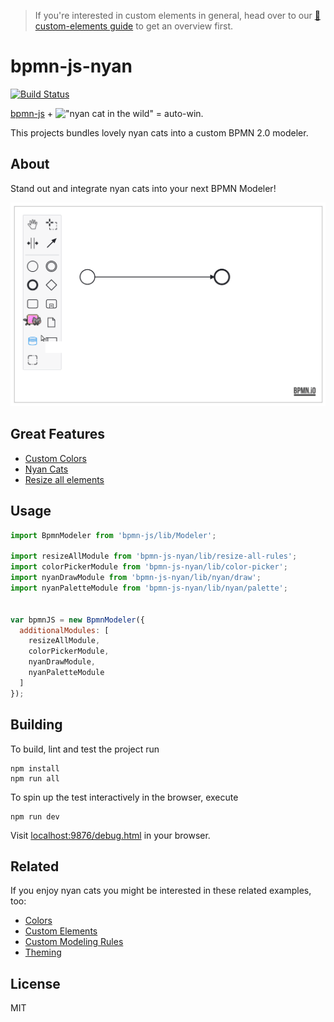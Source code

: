 > If you're interested in custom elements in general, head over to our [:notebook: custom-elements guide](https://github.com/bpmn-io/bpmn-js-examples/tree/master/custom-elements) to get an overview first.


# bpmn-js-nyan

[![Build Status](https://travis-ci.com/bpmn-io/bpmn-js-nyan.svg?branch=master)](https://travis-ci.com/bpmn-io/bpmn-js-nyan)

[bpmn-js](https://github.com/bpmn-io/bpmn-js) + !["nyan cat in the wild"](./docs/cat.gif) = auto-win.

This projects bundles lovely nyan cats into a custom BPMN 2.0 modeler.


## About

Stand out and integrate nyan cats into your next BPMN Modeler!

!["nyan cat in bpmn-js"](./docs/screencast.gif)


## Great Features

* [Custom Colors](./lib/color-picker)
* [Nyan Cats](./lib/nyan)
* [Resize all elements](./lib/resize-all-rules)


## Usage

```javascript
import BpmnModeler from 'bpmn-js/lib/Modeler';

import resizeAllModule from 'bpmn-js-nyan/lib/resize-all-rules';
import colorPickerModule from 'bpmn-js-nyan/lib/color-picker';
import nyanDrawModule from 'bpmn-js-nyan/lib/nyan/draw';
import nyanPaletteModule from 'bpmn-js-nyan/lib/nyan/palette';


var bpmnJS = new BpmnModeler({
  additionalModules: [
    resizeAllModule,
    colorPickerModule,
    nyanDrawModule,
    nyanPaletteModule
  ]
});
```


## Building

To build, lint and test the project run

```
npm install
npm run all
```

To spin up the test interactively in the browser, execute

```
npm run dev
```

Visit [localhost:9876/debug.html](http://localhost:9876/debug.html) in your browser.


## Related

If you enjoy nyan cats you might be interested in these related examples, too:

* [Colors](https://github.com/bpmn-io/bpmn-js-examples/tree/master/colors)
* [Custom Elements](https://github.com/bpmn-io/bpmn-js-examples/tree/master/custom-elements)
* [Custom Modeling Rules](https://github.com/bpmn-io/bpmn-js-examples/tree/master/custom-modeling-rules)
* [Theming](https://github.com/bpmn-io/bpmn-js-examples/tree/master/theming)


## License

MIT
